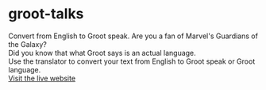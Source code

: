 # groot-talks
Convert from English to Groot speak. Are you a fan of Marvel's Guardians of the Galaxy?
<br>
Did you know that what Groot says is an actual language.
<br>
Use the translator to convert your text from English to Groot speak or Groot language.
<br>
<a href="https://groot-talkss.netlify.app/">Visit the live website</a>
